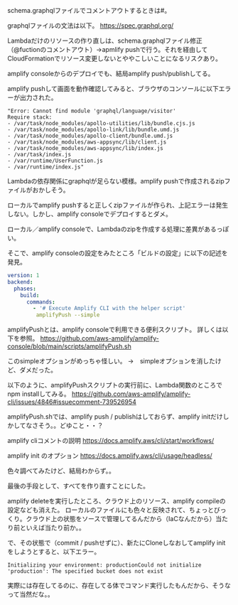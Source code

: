 schema.graphqlファイルでコメントアウトするときは#。

graphqlファイルの文法は以下。
https://spec.graphql.org/

Lambdaだけのリソースの作り直しは、schema.graphqlファイル修正（@fuctionのコメントアウト）→apmlify pushで行う。それを経由してCloudFormationでリソース変更しないとややこしいことになるリスクあり。

amplify consoleからのデプロイでも、結局amplify push/publishしてる。

amplify pushして画面を動作確認してみると、ブラウザのコンソールに以下エラーが出力された。

```
"Error: Cannot find module 'graphql/language/visitor'
Require stack:
- /var/task/node_modules/apollo-utilities/lib/bundle.cjs.js
- /var/task/node_modules/apollo-link/lib/bundle.umd.js
- /var/task/node_modules/apollo-client/bundle.umd.js
- /var/task/node_modules/aws-appsync/lib/client.js
- /var/task/node_modules/aws-appsync/lib/index.js
- /var/task/index.js
- /var/runtime/UserFunction.js
- /var/runtime/index.js"
```

Lambdaの依存関係にgraphqlが足らない模様。amplify pushで作成されるzipファイルがおかしそう。

ローカルでamplify pushすると正しくzipファイルが作られ、上記エラーは発生しない。しかし、amplify consoleでデプロイするとダメ。

ローカル／amplify consoleで、Lambdaのzipを作成する処理に差異があるっぽい。

そこで、amplify consoleの設定をみたところ「ビルドの設定」に以下の記述を発見。

```yml
version: 1
backend:
  phases:
    build:
      commands:
        - '# Execute Amplify CLI with the helper script'
         amplifyPush --simple
```

amplifyPushとは、amplify consoleで利用できる便利スクリプト。
詳しくは以下を参照。
https://github.com/aws-amplify/amplify-console/blob/main/scripts/amplifyPush.sh

このsimpleオプションがめっちゃ怪しい。
→　simpleオプションを消したけど、ダメだった。

以下のように、amplifyPushスクリプトの実行前に、Lambda関数のところでnpm installしてみる。
https://github.com/aws-amplify/amplify-cli/issues/4846#issuecomment-739526954


amplifyPush.shでは、amplify push / publishはしておらず、amplify initだけしかしてなさそう。。どゆこと・・？

amplify cliコメントの説明
https://docs.amplify.aws/cli/start/workflows/

amplify init のオプション
https://docs.amplify.aws/cli/usage/headless/


色々調べてみたけど、結局わからず。。

最後の手段として、すべてを作り直すことにした。

amplify deleteを実行したところ、クラウド上のリソース、amplify compileの設定なども消えた。
ローカルのファイルにも色々と反映されて、ちょっとびっくり。クラウド上の状態をソースで管理してるんだから（IaCなんだから）当たり前といえば当たり前か。。

で、その状態で（commit / pushせずに）、新たにCloneしなおしてamplify initをしようとすると、以下エラー。

```
Initializing your environment: productionCould not initialize 'production': The specified bucket does not exist
```

実際には存在してるのに、存在してる体でコマンド実行したもんだから、そうなって当然だな。。


